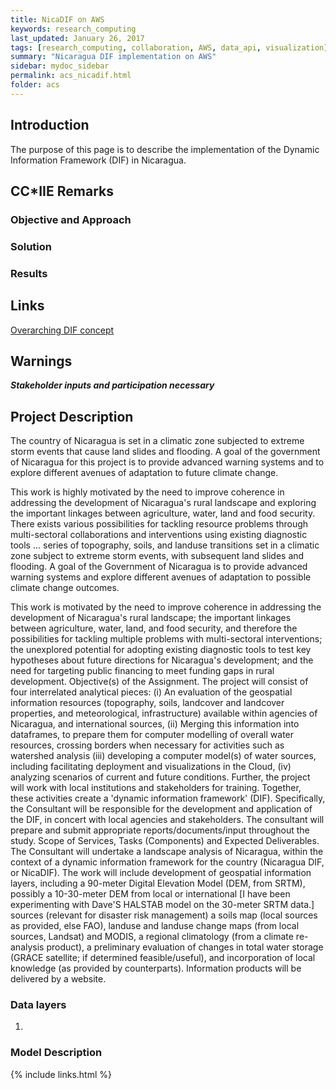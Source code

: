 ```yaml
---
title: NicaDIF on AWS
keywords: research_computing
last_updated: January 26, 2017
tags: [research_computing, collaboration, AWS, data_api, visualization]
summary: "Nicaragua DIF implementation on AWS"
sidebar: mydoc_sidebar
permalink: acs_nicadif.html
folder: acs
---
```


## Introduction
The purpose of this page is to describe the implementation of the Dynamic Information Framework (DIF) in Nicaragua.


## CC*IIE Remarks

### Objective and Approach

### Solution

### Results


## Links
[Overarching DIF concept](/ccs/ccs_dif.html)
 
## Warnings
***Stakeholder inputs and participation necessary***

## Project Description
The country of Nicaragua is set in a climatic zone subjected to extreme storm events that cause land slides 
and flooding. A goal of the government of Nicaragua for this project is to provide advanced warning systems and to 
explore different avenues of adaptation to future climate change. 

This work is highly motivated by the need to improve coherence in addressing the development of Nicaragua's 
rural landscape and exploring the important linkages between agriculture, water, land and food security. 
There exists various possibilities for tackling resource problems through multi-sectoral collaborations 
and interventions using existing diagnostic tools ... series of topography, soils, and landuse 
transitions set in a climatic zone subject to extreme storm events, with subsequent land slides 
and flooding. A goal of the Government of Nicaragua is to provide advanced warning systems and 
explore different avenues of adaptation to possible climate change outcomes.
 
This work is motivated by the need to improve coherence in addressing the development of Nicaragua's rural 
landscape; the important linkages between agriculture, water, land, and food security, and therefore the 
possibilities for tackling multiple problems with multi-sectoral interventions; the unexplored potential 
for adopting existing diagnostic tools to test key hypotheses about future directions for Nicaragua's 
development; and the need for targeting public financing to meet funding gaps in rural 
development.  Objective(s) of the Assignment. The project will consist of four interrelated analytical 
pieces: (i) An evaluation of the geospatial information resources (topography, soils, landcover and 
landcover properties, and meteorological, infrastructure) available within agencies of Nicaragua, and 
international sources, (ii) Merging this information into dataframes, to prepare them for computer 
modelling of overall water resources, crossing borders when necessary for activities such as watershed 
analysis (iii) developing a computer model(s) of water sources, including facilitating deployment 
and visualizations in the Cloud, (iv) analyzing scenarios of current and future conditions. Further, 
the project will work with local institutions and stakeholders for training. Together, these activities 
create a 'dynamic information framework' (DIF).  Specifically, the Consultant will be responsible for the 
development and application of the DIF, in concert with local agencies and stakeholders. The consultant 
will prepare and submit appropriate reports/documents/input throughout the study. 
Scope of Services, Tasks (Components) and Expected Deliverables.   The Consultant will undertake 
a landscape analysis of Nicaragua, within the context of a dynamic information framework for the 
country (Nicaragua DIF, or NicaDIF). The work will include development of geospatial information layers, 
including a 90-meter Digital Elevation Model (DEM, from SRTM), possibly a 10-30-meter DEM from local 
or international [I have been experimenting with Dave'S HALSTAB model on the 30-meter SRTM data.] 
sources (relevant for disaster risk management) a soils map (local sources as provided, else FAO), 
landuse and landuse change maps (from local sources, Landsat) and MODIS, a regional climatology 
(from a climate re-analysis product), a preliminary evaluation of changes in total water storage 
(GRACE satellite; if determined feasible/useful), and incorporation of local knowledge (as 
provided by counterparts). Information products will be delivered by a website.

### Data layers
1. 

### Model Description


{% include links.html %}
